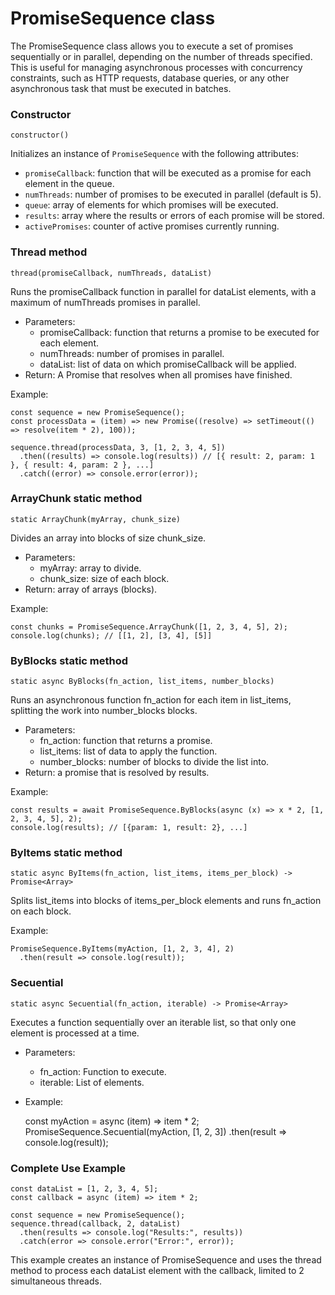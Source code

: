 # PromiseSequence class

The PromiseSequence class allows you to execute a set of promises sequentially or in parallel, depending on the number of threads specified. This is useful for managing asynchronous processes with concurrency constraints, such as HTTP requests, database queries, or any other asynchronous task that must be executed in batches.

### Constructor

`constructor()` 

Initializes an instance of `PromiseSequence` with the following attributes:

- `promiseCallback`: function that will be executed as a promise for each element in the queue.
- `numThreads`: number of promises to be executed in parallel (default is 5).
- `queue`: array of elements for which promises will be executed.
- `results`: array where the results or errors of each promise will be stored.
- `activePromises`: counter of active promises currently running.


### Thread method

    thread(promiseCallback, numThreads, dataList)

Runs the promiseCallback function in parallel for dataList elements, with a maximum of numThreads promises in parallel.

 - Parameters:
	- promiseCallback: function that returns a promise to be executed for each element.
	- numThreads: number of promises in parallel.
	- dataList: list of data on which promiseCallback will be applied.
- Return: A Promise that resolves when all promises have finished.

Example:

    const sequence = new PromiseSequence();
    const processData = (item) => new Promise((resolve) => setTimeout(() => resolve(item * 2), 100));
    
    sequence.thread(processData, 3, [1, 2, 3, 4, 5])
      .then((results) => console.log(results)) // [{ result: 2, param: 1 }, { result: 4, param: 2 }, ...]
      .catch((error) => console.error(error));

### ArrayChunk static method

    static ArrayChunk(myArray, chunk_size)

Divides an array into blocks of size chunk_size.

- Parameters:
	- myArray: array to divide.
	- chunk_size: size of each block.
- Return: array of arrays (blocks).

Example:

    const chunks = PromiseSequence.ArrayChunk([1, 2, 3, 4, 5], 2); console.log(chunks); // [[1, 2], [3, 4], [5]]

### ByBlocks static method

    static async ByBlocks(fn_action, list_items, number_blocks)

Runs an asynchronous function fn_action for each item in list_items, splitting the work into number_blocks blocks.

- Parameters:
	- fn_action: function that returns a promise.
	- list_items: list of data to apply the function.
	- number_blocks: number of blocks to divide the list into.
- Return: a promise that is resolved by results.

Example:

    const results = await PromiseSequence.ByBlocks(async (x) => x * 2, [1, 2, 3, 4, 5], 2);
    console.log(results); // [{param: 1, result: 2}, ...]


### ByItems static method

    static async ByItems(fn_action, list_items, items_per_block) -> Promise<Array>

Splits list_items into blocks of items_per_block elements and runs fn_action on each block.

Example:

    PromiseSequence.ByItems(myAction, [1, 2, 3, 4], 2)
      .then(result => console.log(result));


### Secuential

    static async Secuential(fn_action, iterable) -> Promise<Array>
Executes a function sequentially over an iterable list, so that only one element is processed at a time.

- Parameters:
	- fn_action: Function to execute.
	- iterable: List of elements.
- Example:

    const myAction = async (item) => item * 2;
    PromiseSequence.Secuential(myAction, [1, 2, 3])
      .then(result => console.log(result));

### Complete Use Example

    const dataList = [1, 2, 3, 4, 5];
    const callback = async (item) => item * 2;
    
    const sequence = new PromiseSequence();
    sequence.thread(callback, 2, dataList)
      .then(results => console.log("Results:", results))
      .catch(error => console.error("Error:", error));

This example creates an instance of PromiseSequence and uses the thread method to process each dataList element with the callback, limited to 2 simultaneous threads.


